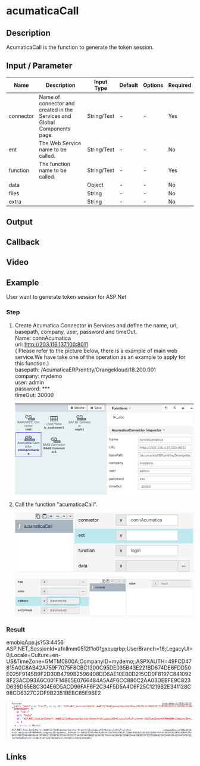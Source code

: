 # acumaticaCall 

## Description

AcumaticaCall is the function to generate the token session.

## Input / Parameter

| Name | Description | Input Type | Default | Options | Required |
| ------ | ------ | ------ | ------ | ------ | ------ |
| connector | Name of connector and created in the Services and Global Components page. | String/Text | - | - | Yes |
| ent | The Web Service name to be called. | String/Text | - | - | No |
| function | The function name to be called. | String/Text | - | - | Yes |
| data |   | Object | - | - | No |
| files |   | String | - | - | No  |
| extra |   | String | - | - | No  |


## Output

## Callback

## Video

## Example

User want to generate token session for ASP.Net

### Step

1. Create Acumatica Connector in Services and define the name, url, basepath, company, user, password and timeOut.
   <br>Name: connAcumatica<br>
   url: http://203.116.137.100:8011<br>( Please refer to the picture below, there is a example of main web service.We have take one of the operation as an example to apply for this function.)<br>
   basepath: /AcumaticaERP/entity/Orangekloud/18.200.001<br>
   company: mydemo<br>
   user: admin<br>
   password: ***<br>
   timeOut: 30000
   
   ![](./acumaticaCall-step-1.png)
   
2. Call the function "acumaticaCall".
   <br>
   
   ![](./acumaticaCall-step-2.png)
   
   ![](./acumaticaCall-step-3.png)
   
 
### Result

emobiqApp.js?53:4456 ASP.NET_SessionId=afnllmm0512f1o01gxeuqrbp;UserBranch=16;LegacyUI=0;Locale=Culture=en-US&TimeZone=GMTM0800A;CompanyID=mydemo;.ASPXAUTH=49FCD47815A0C8AB42A759F7075F8CBC1300C95DE035B43E221BD674DE6FDD50E025F9145B9F2D30B4799B2596408DD6AE10EB0D215CD0F8197C8410928F23ACD93A6C001F14865E0766484A5A4F6CC880C2AA03DEBFE9C823D639D65E8C304E6D5ACD96FAF6F2C34F5D5A4C6F25C1219B2E341128C98CD6327C2DF9B2351BEBC85E96E2

![](./acumaticaCall-result-1.png)

## Links
